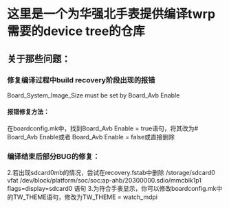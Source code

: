 # 这里是一个为华强北手表提供编译twrp需要的device tree的仓库
## 关于那些问题：
### 修复编译过程中build recovery阶段出现的报错
Board_System_Image_Size must be set by Board_Avb Enable
#### 报错修复方法：
在boardconfig.mk中，找到Board_Avb Enable = true语句，将其改为# Board_Avb Enable或者
Board_Avb Enable = false或直接删除
### 编译结束后部分BUG的修复：
2.若出现sdcard0mb的情况，尝试在recovery.fstab中删除
/storage/sdcard0     vfat     /dev/block/platform/soc/soc:ap-ahb/20300000.sdio/mmcblk1p1                flags=display=sdcard0
语句
3.为符合手表显示，你可以修改boardconfig.mk中的TW_THEME语句，修改为TW_THEME = watch_mdpi